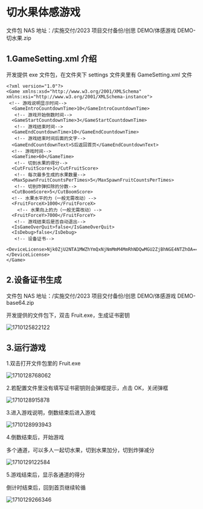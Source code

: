 # 切水果体感游戏

文件包 NAS 地址：/实施交付/2023 项目交付备份/创思 DEMO/体感游戏 DEMO-切水果.zip

## 1.GameSetting.xml 介绍

开发提供 exe 文件包，在文件夹下 settings 文件夹里有 GameSetting.xml 文件

```
<?xml version="1.0"?>
<Game xmlns:xsd="http://www.w3.org/2001/XMLSchema" xmlns:xsi="http://www.w3.org/2001/XMLSchema-instance">
 <!-- 游戏说明显示时间-->
  <GameIntroCountdownTime>10</GameIntroCountdownTime>
   <!-- 游戏开始倒数时间-->
  <GameStartCountdownTime>3</GameStartCountdownTime>
   <!-- 游戏结束时间-->
  <GameEndCountdownTime>10</GameEndCountdownTime>
   <!-- 游戏结束时间后面的文字-->
  <GameEndCountdownText>S后返回首页</GameEndCountdownText>
  <!-- 游戏时间-->
  <GameTime>60</GameTime>
   <!-- 切到水果的得分-->
  <CutFruitScore>1</CutFruitScore>
   <!-- 每次最多生成的水果数量-->
  <MaxSpawnFruitCountsPerTimes>5</MaxSpawnFruitCountsPerTimes>
   <!-- 切到炸弹扣除的分数-->
  <CutBoomScore>5</CutBoomScore>
  <!-- 水果水平的力（一般无需改动）-->
  <FruitForceX>1000</FruitForceX>
    <!-- 水果向上的力（一般无需改动）-->
  <FruitForceY>7000</FruitForceY>
   <!-- 游戏结束后是否自动退出-->
  <IsGameOverQuit>false</IsGameOverQuit>
  <IsDebug>false</IsDebug>
   <!-- 设备证书-->
  <DeviceLicense>Njk0ZjU2NTA1MWZhYmQxNjNmMmM4MmRhNDQwMGU2ZjBhNGE4NTZhOA==</DeviceLicense>
</Game>
```

## 2.设备证书生成

文件包 NAS 地址：/实施交付/2023 项目交付备份/创思 DEMO/体感游戏 DEMO-base64.zip

开发提供的文件包下，双击 Fruit.exe，生成证书密钥

![1710125822122](https://sensingstore.oss-cn-shanghai.aliyuncs.com/Troncell/Knowledge/Docs/InteractiveGames/image/Fruit/1710125822122.png)

## 3.运行游戏

1.双击打开文件包里的 Fruit.exe

![1710128768062](https://sensingstore.oss-cn-shanghai.aliyuncs.com/Troncell/Knowledge/Docs/InteractiveGames/image/Fruit/1710128768062.png)

2.若配置文件里没有填写证书密钥则会弹框提示，点击 OK，关闭弹框

![1710128915878](https://sensingstore.oss-cn-shanghai.aliyuncs.com/Troncell/Knowledge/Docs/InteractiveGames/image/Fruit/1710128915878.png)

3.进入游戏说明，倒数结束后进入游戏

![1710128993943](https://sensingstore.oss-cn-shanghai.aliyuncs.com/Troncell/Knowledge/Docs/InteractiveGames/image/Fruit/1710128993943.png)

4.倒数结束后，开始游戏

多个通道，可以多人一起切水果，切到水果加分，切到炸弹减分

![1710129122584](https://sensingstore.oss-cn-shanghai.aliyuncs.com/Troncell/Knowledge/Docs/InteractiveGames/image/Fruit/1710129122584.png)

5.游戏结束后，显示各通道的得分

倒计时结束后，回到首页继续轮循

![1710129266346](https://sensingstore.oss-cn-shanghai.aliyuncs.com/Troncell/Knowledge/Docs/InteractiveGames/image/Fruit/1710129266346.png)
